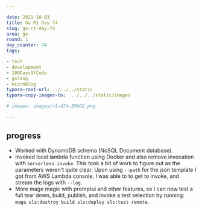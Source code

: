 ```yaml
---

date: 2021-10-03
title: Go R1 Day 74
slug: go-r1-day-74
area: go
round: 1
day_counter: 74
tags:

- tech
- development
- 100DaysOfCode
- golang
- microblog
typora-root-url: ../../../static
typora-copy-images-to:  ../../../static/images

# images: images/r1-d74-IMAGE.png

---
```


## progress

- Worked with DynamoDB schema (NoSQL Document database).
- Invoked local lambda function using Docker and also remove invocation with `serverless invoke`.
This took a bit of work to figure out as the parameters weren't quite clear.
Upon using `--path` for the json template I got from AWS Lambda console, I was able to to get to invoke, and stream the logs with `--log`.
- More mage magic with promptui and other features, so I can now test a full tear down, build, publish, and invoke a test selection by running: `mage sls:destroy build sls:deploy sls:test remote`.
